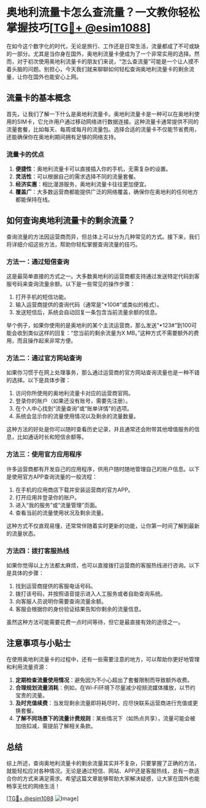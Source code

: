# 奥地利流量卡怎么查流量？一文教你轻松掌握技巧[[TG💪+ @esim1088](https://t.me/s/esim1088)]

在如今这个数字化的时代，无论是旅行、工作还是日常生活，流量都成了不可或缺的一部分。尤其是当你身在国外，奥地利流量卡便成为了一个非常实用的选择。然而，对于初次使用奥地利流量卡的朋友们来说，“怎么查流量”可能是一个让人摸不着头脑的问题。别担心，今天我们就来聊聊如何轻松查询奥地利流量卡的剩余流量，让你在国外也能安心上网。

## 流量卡的基本概念

首先，让我们了解一下什么是奥地利流量卡。奥地利流量卡是一种可以在奥地利使用的SIM卡，它允许用户通过移动网络进行数据连接。这种流量卡通常提供不同的流量套餐，比如每天、每周或每月的流量包。选择合适的流量卡不仅能节省费用，还能确保你在奥地利期间拥有足够的网络支持。

### 流量卡的优点

1. **便捷性**：奥地利流量卡可以直接插入你的手机，无需复杂的设置。
2. **灵活性**：可以根据自己的需求选择不同的流量套餐。
3. **经济实惠**：相比漫游服务，奥地利流量卡往往更加便宜。
4. **覆盖广**：大多数运营商都能提供广泛的网络覆盖，确保你在奥地利的任何地方都能保持在线。

## 如何查询奥地利流量卡的剩余流量？

查询流量的方法因运营商而异，但总体上可以分为几种常见的方式。接下来，我们将详细介绍这些方法，帮助你轻松掌握查询流量的技巧。

### 方法一：通过短信查询

这是最简单直接的方式之一。大多数奥地利的运营商都支持通过发送特定代码到客服号码来查询流量余额。以下是一些常见的操作步骤：

1. 打开手机的短信功能。
2. 输入运营商提供的查询代码（通常是“*100#”或类似的格式）。
3. 发送短信后，系统会自动回复一条包含当前流量余额的信息。

举个例子，如果你使用的是奥地利的某个主流运营商，那么发送“*123#”到100可能会收到类似这样的回复：“您当前的剩余流量为X MB。”这种方式不需要额外的费用，而且操作起来非常方便。

### 方法二：通过官方网站查询

如果你习惯于在网上处理事务，那么通过运营商的官方网站查询流量也是一种不错的选择。以下是具体步骤：

1. 访问你所使用的奥地利流量卡对应的运营商官网。
2. 登录你的账户（如果还没有账号，需要先注册）。
3. 在个人中心找到“流量查询”或“账单详情”的选项。
4. 系统会显示你的流量使用情况以及剩余的流量数量。

这种方法的好处是你可以随时查看历史记录，并且通常还会附带其他增值服务的信息，比如通话时长和短信余额等。

### 方法三：使用官方应用程序

许多运营商都有开发自己的应用程序，供用户随时随地管理自己的账户信息。以下是使用官方APP查询流量的一般流程：

1. 在手机的应用商店下载并安装运营商的官方APP。
2. 打开应用并登录你的账户。
3. 进入“我的服务”或“流量管理”页面。
4. 查看当前的流量使用状况及剩余流量。

这种方式不仅直观易懂，还常常伴随着实时更新的功能，让你第一时间了解到最新的流量状态。

### 方法四：拨打客服热线

如果你觉得以上方法都太麻烦，也可以直接拨打运营商的客服热线进行咨询。以下是具体的步骤：

1. 找到运营商提供的客服电话号码。
2. 拨打该号码，并按照语音提示进入人工服务或者自助查询系统。
3. 向客服人员说明你需要查询流量余额。
4. 客服会根据你的身份验证结果告知你剩余的流量信息。

虽然这种方法可能需要花费一点时间等待，但它是最直接有效的途径之一。

## 注意事项与小贴士

在使用奥地利流量卡的过程中，还有一些需要注意的地方，可以帮助你更好地管理和利用流量资源：

1. **定期检查流量使用情况**：避免因为不小心超出了套餐限制而导致额外收费。
2. **合理规划流量消耗**：例如，在Wi-Fi环境下尽量减少视频流媒体播放，以节约宝贵的流量。
3. **及时充值续费**：当发现剩余流量即将耗尽时，应尽快联系运营商进行充值或更换套餐。
4. **了解不同场景下的流量计费规则**：某些情况下（如热点共享），流量可能会被加倍扣减，需提前了解相关条款。

## 总结

综上所述，查询奥地利流量卡的剩余流量其实并不复杂，只要掌握了正确的方法，就能轻松应对各种情况。无论是通过短信、网站、APP还是客服热线，总有一款适合你的方式来满足需求。希望这篇文章能够帮助大家解决疑惑，让大家在国外也能畅享无忧的网络生活！

[[TG💪+ @esim1088](https://t.me/s/esim1088) ![Image](https://i.postimg.cc/4NQfJmqS/Snipaste-2025-05-13-00-14-12.png)]